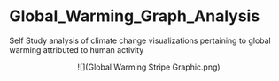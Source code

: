 # Global_Warming_Graph_Analysis
Self Study analysis of climate change visualizations pertaining to global warming attributed to human activity

<center>
  ![](Global Warming Stripe Graphic.png)
  </center>
  
